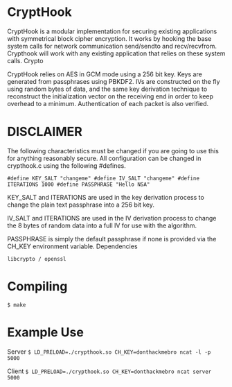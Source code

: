 # CryptHook

CryptHook is a modular implementation for securing existing applications with symmetrical block cipher encryption. It works by hooking the base system calls for network communication send/sendto and recv/recvfrom. Crypthook will work with any existing application that relies on these system calls.
Crypto

CryptHook relies on AES in GCM mode using a 256 bit key. Keys are generated from passphrases using PBKDF2. IVs are constructed on the fly using random bytes of data, and the same key derivation technique to reconstruct the initialization vector on the receiving end in order to keep overhead to a minimum. Authentication of each packet is also verified.

# DISCLAIMER

The following characteristics must be changed if you are going to use this for anything reasonably secure. All configuration can be changed in crypthook.c using the following #defines.

`#define KEY_SALT "changeme"
#define IV_SALT "changeme"
#define ITERATIONS 1000
#define PASSPHRASE "Hello NSA"`

KEY_SALT and ITERATIONS are used in the key derivation process to change the plain text passphrase into a 256 bit key.

IV_SALT and ITERATIONS are used in the IV derivation process to change the 8 bytes of random data into a full IV for use with the algorithm.

PASSPHRASE is simply the default passphrase if none is provided via the CH_KEY environment variable.
Dependencies

    libcrypto / openssl

# Compiling

`$ make`

# Example Use

Server
`$ LD_PRELOAD=./crypthook.so CH_KEY=donthackmebro ncat -l -p 5000`

Client
`$ LD_PRELOAD=./crypthook.so CH_KEY=donthackmebro ncat server 5000`

